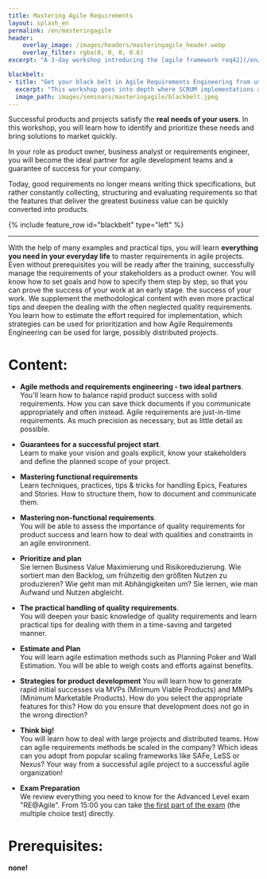 ```yaml
---
title: Mastering Agile Requirements
layout: splash_en
permalink: /en/masteringagile
header:
    overlay_image: /images/headers/masteringagile_header.webp
    overlay_filter: rgba(0, 0, 0, 0.6)
excerpt: "A 3-day workshop introducing the [agile framework req42](/en/req42-at-a-glance) by the agile duo Peter Hruschka and Markus Meuten."

blackbelt:
- title: "Get your black belt in Agile Requirements Engineering from us!"
  excerpt: "This workshop goes into depth where SCRUM implementations and Product Owner courses leave off. You will learn the tools and lots of *„good practices“*  for successful agile projects."
  image_path: images/seminars/masteringagile/blackbelt.jpeg
---
```

<div class="splash_text" markdown="1"> 

Successful products and projects satisfy the **real needs of your users**. In this workshop, you will learn how to identify and prioritize these needs and bring solutions to market quickly.

In your role as product owner, business analyst or requirements engineer, you will become the ideal partner for agile development teams and a guarantee of success for your company.

Today, good requirements no longer means writing thick specifications, but rather constantly collecting, structuring and evaluating requirements so that the features that deliver the greatest business value can be quickly converted into products.

<div class="blue_box">

{% include feature_row id="blackbelt" type="left" %}

</div>

<hr class="blue-sep">

With the help of many examples and practical tips, you will learn **everything you need in your everyday life** to master requirements in
agile projects. Even without prerequisites you will be ready after the training,
successfully manage the requirements of your stakeholders as a product owner.
You will know how to set goals and how to specify them step by step, so that you can prove the success of your work at an early stage.
the success of your work. We supplement the methodological content with even more practical tips and deepen the
dealing with the often neglected quality requirements. You learn how to estimate the effort required for implementation,
which strategies can be used for prioritization and how Agile Requirements Engineering can be used for large,
possibly distributed projects.

# Content:
* **Agile methods and requirements engineering - two ideal partners**.  
  You'll learn how to balance rapid product success with solid requirements. How you can save thick documents if you communicate appropriately and often instead. Agile requirements are just-in-time requirements. As much precision as necessary, but as little detail as possible.

* **Guarantees for a successful project start**.  
  Learn to make your vision and goals explicit, know your stakeholders and define the planned scope of your project.

* **Mastering functional requirements**  
  Learn techniques, practices, tips & tricks for handling Epics, Features and Stories. How to structure them, how to document and communicate them.

* **Mastering non-functional requirements**.  
  You will be able to assess the importance of quality requirements for product success and learn how to deal with qualities and constraints in an agile environment.

* **Prioritize and plan**  
Sie lernen Business Value Maximierung und Risikoreduzierung. Wie sortiert man den Backlog, um frühzeitig den größten Nutzen zu produzieren? Wie geht man mit Abhängigkeiten um? Sie lernen, wie man Aufwand und Nutzen abgleicht.

* **The practical handling of quality requirements**.  
  You will deepen your basic knowledge of quality requirements and learn practical tips for dealing with them in a time-saving and targeted manner.

* **Estimate and Plan**  
  You will learn agile estimation methods such as Planning Poker and Wall Estimation. You will be able to weigh costs and efforts against benefits.

* **Strategies for product development**
  You will learn how to generate rapid initial successes via MVPs (Minimum Viable Products) and MMPs (Minimum Marketable Products). How do you select the appropriate features for this? How do you ensure that development does not go in the wrong direction?

* **Think big!**  
  You will learn how to deal with large projects and distributed teams. How can agile requirements methods be scaled in the company? Which ideas can you adopt from popular scaling frameworks like SAFe, LeSS or Nexus? Your way from a successful agile project to a successful agile organization!

* **Exam Preparation**  
  We review everything you need to know for the Advanced Level exam "RE@Agile". From 15:00 you can take [the first part of the exam](/en/ireb-certifications) (the multiple choice test) directly.

# Prerequisites:
**none!**
</div>